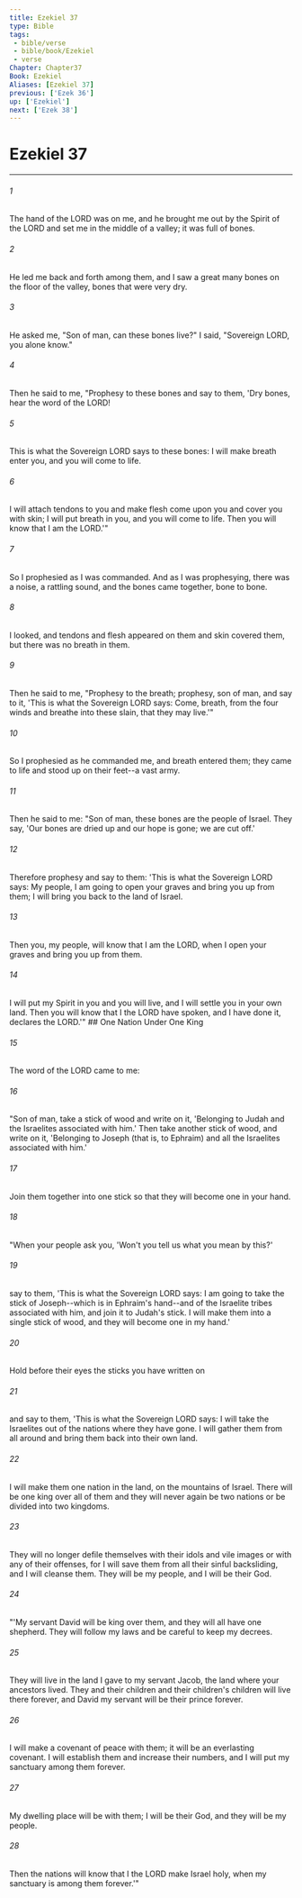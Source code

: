 ```yaml
---
title: Ezekiel 37
type: Bible
tags:
 - bible/verse
 - bible/book/Ezekiel
 - verse
Chapter: Chapter37
Book: Ezekiel
Aliases: [Ezekiel 37]
previous: ['Ezek 36']
up: ['Ezekiel']
next: ['Ezek 38']
---
```

# Ezekiel 37

***


###### 1 
The hand of the LORD was on me, and he brought me out by the Spirit of the LORD and set me in the middle of a valley; it was full of bones. 

###### 2 
He led me back and forth among them, and I saw a great many bones on the floor of the valley, bones that were very dry. 

###### 3 
He asked me, "Son of man, can these bones live?" I said, "Sovereign LORD, you alone know." 

###### 4 
Then he said to me, "Prophesy to these bones and say to them, 'Dry bones, hear the word of the LORD! 

###### 5 
This is what the Sovereign LORD says to these bones: I will make breath enter you, and you will come to life. 

###### 6 
I will attach tendons to you and make flesh come upon you and cover you with skin; I will put breath in you, and you will come to life. Then you will know that I am the LORD.'" 

###### 7 
So I prophesied as I was commanded. And as I was prophesying, there was a noise, a rattling sound, and the bones came together, bone to bone. 

###### 8 
I looked, and tendons and flesh appeared on them and skin covered them, but there was no breath in them. 

###### 9 
Then he said to me, "Prophesy to the breath; prophesy, son of man, and say to it, 'This is what the Sovereign LORD says: Come, breath, from the four winds and breathe into these slain, that they may live.'" 

###### 10 
So I prophesied as he commanded me, and breath entered them; they came to life and stood up on their feet--a vast army. 

###### 11 
Then he said to me: "Son of man, these bones are the people of Israel. They say, 'Our bones are dried up and our hope is gone; we are cut off.' 

###### 12 
Therefore prophesy and say to them: 'This is what the Sovereign LORD says: My people, I am going to open your graves and bring you up from them; I will bring you back to the land of Israel. 

###### 13 
Then you, my people, will know that I am the LORD, when I open your graves and bring you up from them. 

###### 14 
I will put my Spirit in you and you will live, and I will settle you in your own land. Then you will know that I the LORD have spoken, and I have done it, declares the LORD.'" ## One Nation Under One King 

###### 15 
The word of the LORD came to me: 

###### 16 
"Son of man, take a stick of wood and write on it, 'Belonging to Judah and the Israelites associated with him.' Then take another stick of wood, and write on it, 'Belonging to Joseph (that is, to Ephraim) and all the Israelites associated with him.' 

###### 17 
Join them together into one stick so that they will become one in your hand. 

###### 18 
"When your people ask you, 'Won't you tell us what you mean by this?' 

###### 19 
say to them, 'This is what the Sovereign LORD says: I am going to take the stick of Joseph--which is in Ephraim's hand--and of the Israelite tribes associated with him, and join it to Judah's stick. I will make them into a single stick of wood, and they will become one in my hand.' 

###### 20 
Hold before their eyes the sticks you have written on 

###### 21 
and say to them, 'This is what the Sovereign LORD says: I will take the Israelites out of the nations where they have gone. I will gather them from all around and bring them back into their own land. 

###### 22 
I will make them one nation in the land, on the mountains of Israel. There will be one king over all of them and they will never again be two nations or be divided into two kingdoms. 

###### 23 
They will no longer defile themselves with their idols and vile images or with any of their offenses, for I will save them from all their sinful backsliding, and I will cleanse them. They will be my people, and I will be their God. 

###### 24 
"'My servant David will be king over them, and they will all have one shepherd. They will follow my laws and be careful to keep my decrees. 

###### 25 
They will live in the land I gave to my servant Jacob, the land where your ancestors lived. They and their children and their children's children will live there forever, and David my servant will be their prince forever. 

###### 26 
I will make a covenant of peace with them; it will be an everlasting covenant. I will establish them and increase their numbers, and I will put my sanctuary among them forever. 

###### 27 
My dwelling place will be with them; I will be their God, and they will be my people. 

###### 28 
Then the nations will know that I the LORD make Israel holy, when my sanctuary is among them forever.'" 
